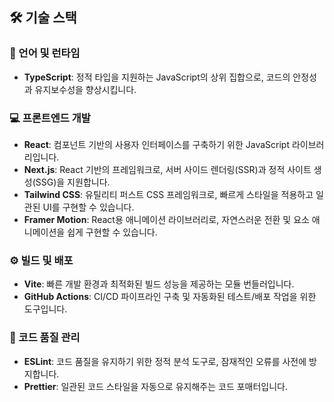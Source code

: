 ## 🛠 기술 스택

### 📌 언어 및 런타임

- **TypeScript**: 정적 타입을 지원하는 JavaScript의 상위 집합으로, 코드의 안정성과 유지보수성을 향상시킵니다.

### 💻 프론트엔드 개발

- **React**: 컴포넌트 기반의 사용자 인터페이스를 구축하기 위한 JavaScript 라이브러리입니다.
- **Next.js**: React 기반의 프레임워크로, 서버 사이드 렌더링(SSR)과 정적 사이트 생성(SSG)을 지원합니다.
- **Tailwind CSS**: 유틸리티 퍼스트 CSS 프레임워크로, 빠르게 스타일을 적용하고 일관된 UI를 구현할 수 있습니다.
- **Framer Motion**: React용 애니메이션 라이브러리로, 자연스러운 전환 및 요소 애니메이션을 쉽게 구현할 수 있습니다.

### ⚙️ 빌드 및 배포

- **Vite**: 빠른 개발 환경과 최적화된 빌드 성능을 제공하는 모듈 번들러입니다.
- **GitHub Actions**: CI/CD 파이프라인 구축 및 자동화된 테스트/배포 작업을 위한 도구입니다.

### 🧹 코드 품질 관리

- **ESLint**: 코드 품질을 유지하기 위한 정적 분석 도구로, 잠재적인 오류를 사전에 방지합니다.
- **Prettier**: 일관된 코드 스타일을 자동으로 유지해주는 코드 포매터입니다.
